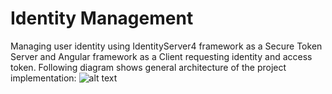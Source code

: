 # Identity Management
Managing user identity using IdentityServer4 framework as a Secure Token Server and Angular framework as a Client requesting identity and access token. Following diagram shows general architecture of the project implementation:
![alt text]()

